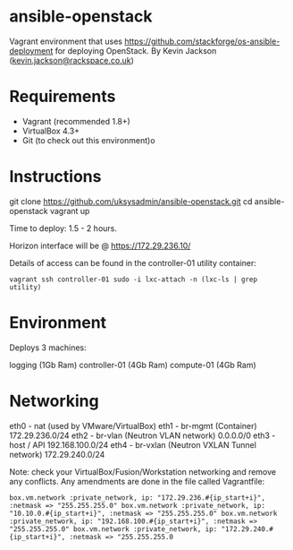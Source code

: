 # ansible-openstack
Vagrant environment that uses https://github.com/stackforge/os-ansible-deployment for deploying OpenStack. 
By Kevin Jackson (kevin.jackson@rackspace.co.uk)

# Requirements
- Vagrant (recommended 1.8+)
- VirtualBox 4.3+
- Git (to check out this environment)o

# Instructions
git clone https://github.com/uksysadmin/ansible-openstack.git
cd ansible-openstack
vagrant up

Time to deploy: 1.5 - 2 hours.

Horizon interface will be @ https://172.29.236.10/

Details of access can be found in the controller-01 utility container:

``
vagrant ssh controller-01
sudo -i
lxc-attach -n (lxc-ls | grep utility)
``

# Environment
Deploys 3 machines:

logging (1Gb Ram)
controller-01 (4Gb Ram)
compute-01 (4Gb Ram)

# Networking
eth0 - nat (used by VMware/VirtualBox)
eth1 - br-mgmt (Container) 172.29.236.0/24
eth2 - br-vlan (Neutron VLAN network) 0.0.0.0/0
eth3 - host / API 192.168.100.0/24
eth4 - br-vxlan (Neutron VXLAN Tunnel network) 172.29.240.0/24

Note: check your VirtualBox/Fusion/Workstation networking and remove any conflicts. Any amendments are done in the file called Vagrantfile:

``
box.vm.network :private_network, ip: "172.29.236.#{ip_start+i}", :netmask => "255.255.255.0"
box.vm.network :private_network, ip: "10.10.0.#{ip_start+i}", :netmask => "255.255.255.0"
box.vm.network :private_network, ip: "192.168.100.#{ip_start+i}", :netmask => "255.255.255.0"
box.vm.network :private_network, ip: "172.29.240.#{ip_start+i}", :netmask => "255.255.255.0
``

